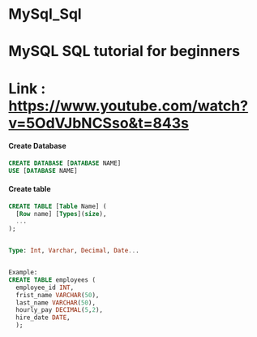 # MySql_Sql
# MySQL SQL tutorial for beginners
# Link : https://www.youtube.com/watch?v=5OdVJbNCSso&t=843s


<h4>Create Database</h4>  


```sql  
CREATE DATABASE [DATABASE NAME]  
USE [DATABASE NAME]  
```


<h4>Create table</h4>  


```sql  
CREATE TABLE [Table Name] (  
  [Row name] [Types](size),  
  ...  
);


Type: Int, Varchar, Decimal, Date...  


Example:  
CREATE TABLE employees (  
  employee_id INT,  
  frist_name VARCHAR(50),  
  last_name VARCHAR(50),  
  hourly_pay DECIMAL(5,2),  
  hire_date DATE,  
  );  
```  

